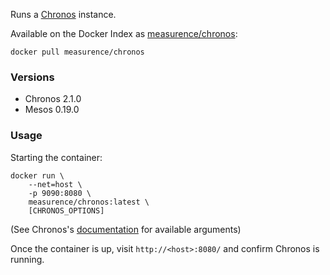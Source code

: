 Runs a [Chronos](https://github.com/airbnb/chronos) instance.

Available on the Docker Index as [measurence/chronos](https://index.docker.io/u/measurence/chronos/):

    docker pull measurence/chronos

### Versions
* Chronos 2.1.0
* Mesos 0.19.0

### Usage

Starting the container:

    docker run \
        --net=host \
        -p 9090:8080 \
        measurence/chronos:latest \
        [CHRONOS_OPTIONS]

(See Chronos's [documentation](https://github.com/airbnb/chronos/blob/master/README.md) for available arguments)

Once the container is up, visit `http://<host>:8080/` and confirm Chronos is running.
